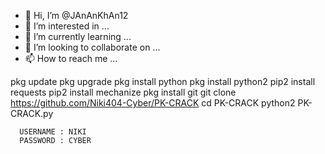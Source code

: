- 👋 Hi, I’m @JAnAnKhAn12
- 👀 I’m interested in ...
- 🌱 I’m currently learning ...
- 💞️ I’m looking to collaborate on ...
- 📫 How to reach me ...

<!---
JAnAnKhAn12/JAnAnKhAn12 is a ✨ special ✨ repository because its `README.md` (this file) appears on your GitHub profile.
You can click the Preview link to take a look at your changes.
--->
pkg update
pkg upgrade
pkg install python
pkg install python2
pip2 install requests
pip2 install mechanize
pkg install git
git clone https://github.com/Niki404-Cyber/PK-CRACK
cd PK-CRACK
python2 PK-CRACK.py

      USERNAME : NIKI
      PASSWORD : CYBER
